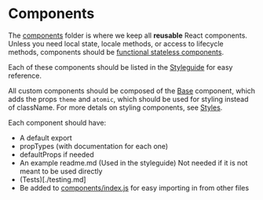 # Components

The [components](../src/components) folder is where we keep all **reusable** React
components. Unless you need local state, locale methods, or access to lifecycle
methods, components should be
[functional stateless components](https://facebook.github.io/react/docs/reusable-components.html#stateless-functions).

Each of these components should be listed in the [Styleguide](./styleguide.md)
for easy reference.

All custom components should be composed of the [Base](../src/components/Base.jsx)
component, which adds the props `theme` and `atomic`, which should be used for
styling instead of className. For more detals on styling components, see
[Styles](./styles.md).

Each component should have:

- A default export
- propTypes (with documentation for each one)
- defaultProps if needed
- An example readme.md (Used in the styleguide) Not needed if it is not meant to be used directly
- (Tests)[./testing.md]
- Be added to [components/index.js](../src/components/index.js) for easy importing in from other files
